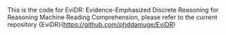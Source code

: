 This is the code for EviDR: Evidence-Emphasized Discrete Reasoning for Reasoning Machine Reading Comprehension, please refer to the current repository {EviDR}(https://github.com/phddamuge/EviDR)
